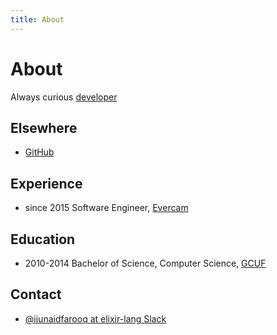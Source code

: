 ```yaml
---
title: About
---
```


# About

Always curious [developer](/code)


## Elsewhere

- [GitHub](http://github.com/ijunaid8989)


## Experience
- since 2015 Software Engineer, [Evercam](https://evercam.io)

## Education
- 2010-2014 Bachelor of Science, Computer Science, [GCUF](http://gcuf.edu.pk)


## Contact

- [@ijunaidfarooq at elixir-lang Slack](https://elixir-slackin.herokuapp.com/)
